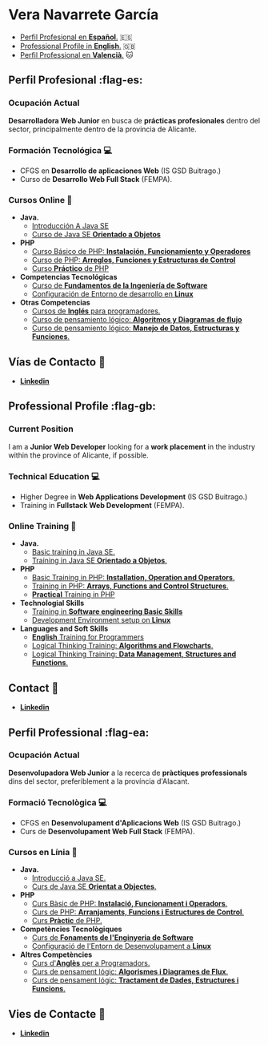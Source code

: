 # Vera Navarrete García

- [Perfil Profesional en **Español**.](#sp) :es:
- [Professional Profile in **English**.](#en) :gb:
- [Perfil Professional en **Valencià**.](#val) :cat:

## <a name="sp">Perfil Profesional</a> :flag-es:

### Ocupación Actual

**Desarrolladora Web Junior** en busca de **prácticas profesionales** dentro del sector, principalmente dentro de la provincia de Alicante.

### Formación Tecnológica :computer:

- CFGS en **Desarrollo de aplicaciones Web** (IS GSD Buitrago.)
- Curso de **Desarrollo Web Full Stack** (FEMPA).

### Cursos Online :pencil:

- **Java.**
    - [Introducción A Java SE](https://platzi.com/p/vn.navarretegarcia/curso/1631-course/diploma/detalle/)
    - [Curso de Java SE **Orientado a Objetos**](https://platzi.com/p/vn.navarretegarcia/curso/1629-course/diploma/detalle/)
- **PHP**
    - [Curso Básico de PHP: **Instalación, Funcionamiento y Operadores**](https://platzi.com/p/vn.navarretegarcia/curso/2646-php/diploma/detalle/)
    - [Curso de PHP: **Arreglos, Funciones y Estructuras de Control**](https://platzi.com/p/vn.navarretegarcia/curso/2794-php-arreglos-funciones/diploma/detalle/)
    - [Curso **Práctico** de PHP](https://platzi.com/p/vn.navarretegarcia/curso/2516-course/diploma/detalle/)
- **Competencias Tecnológicas**
    - [Curso de **Fundamentos de la Ingeniería de Software**](https://platzi.com/p/vn.navarretegarcia/curso/11997-ingenieria/diploma/detalle/)
    - [Configuración de Entorno de desarrollo en **Linux**](https://platzi.com/p/vn.navarretegarcia/curso/2383-prework-linux/diploma/detalle/)
- **Otras Competencias**
    - [Cursos de **Inglés** para programadores.](https://platzi.com/p/vn.navarretegarcia/curso/3092-ingles-developers/diploma/detalle/)
    - [Curso de pensamiento lógico: **Algoritmos y Diagramas de flujo**](https://platzi.com/p/vn.navarretegarcia/curso/3221-pensamiento-logico/diploma/detalle/)
    - [Curso de pensamiento lógico: **Manejo de Datos, Estructuras y Funciones**.](https://platzi.com/p/vn.navarretegarcia/curso/3222-pensamiento-logico-estructuras/diploma/detalle/)

## Vías de Contacto :email:

- [**Linkedin**](https://www.linkedin.com/in/navarretegar-vera/)

## <a name ="en">Professional Profile</a> :flag-gb:

### Current Position

I am a **Junior Web Developer** looking for a **work placement** in the industry within the province of Alicante, if possible.

### Technical Education :computer:

- Higher Degree in **Web Applications Development** (IS GSD Buitrago.)
- Training in **Fullstack Web Development** (FEMPA).

### Online Training :pencil:

- **Java.**
    - [Basic training in Java SE.](https://platzi.com/p/vn.navarretegarcia/curso/1631-course/diploma/detalle/)
    - [Training in Java SE **Orientado a Objetos**.](https://platzi.com/p/vn.navarretegarcia/curso/1629-course/diploma/detalle/)
- **PHP**
    - [Basic Training in PHP: **Installation, Operation and Operators**.](https://platzi.com/p/vn.navarretegarcia/curso/2646-php/diploma/detalle/)
    - [Training in PHP: **Arrays, Functions and Control Structures**.](https://platzi.com/p/vn.navarretegarcia/curso/2794-php-arreglos-funciones/diploma/detalle/)
    - [**Practical** Training in PHP](https://platzi.com/p/vn.navarretegarcia/curso/2516-course/diploma/detalle/)
- **Technologial Skills**
    - [Training in **Software engineering Basic Skills**](https://platzi.com/p/vn.navarretegarcia/curso/11997-ingenieria/diploma/detalle/)
    - [Development Environment setup on **Linux**](https://platzi.com/p/vn.navarretegarcia/curso/2383-prework-linux/diploma/detalle/)
- **Languages and Soft Skills**
    - [**English** Training for Programmers](https://platzi.com/p/vn.navarretegarcia/curso/3092-ingles-developers/diploma/detalle/)
    - [Logical Thinking Training: **Algorithms and Flowcharts**.](https://platzi.com/p/vn.navarretegarcia/curso/3221-pensamiento-logico/diploma/detalle/)
    - [Logical Thinking Training: **Data Management, Structures and Functions**.](https://platzi.com/p/vn.navarretegarcia/curso/3222-pensamiento-logico-estructuras/diploma/detalle/)

## Contact :email:

- [**Linkedin**](https://www.linkedin.com/in/navarretegar-vera/)

## <a name="val">Perfil Professional</a> :flag-ea:

### Ocupación Actual

**Desenvolupadora Web Junior** a la recerca de **pràctiques professionals** dins del sector, preferiblement a la província d'Alacant.

### Formació Tecnològica :computer:

- CFGS en **Desenvolupament d'Aplicacions Web** (IS GSD Buitrago.)
- Curs de **Desenvolupament Web Full Stack** (FEMPA).

### Cursos en Línia :pencil:

- **Java.**
    - [Introducció a Java SE.](https://platzi.com/p/vn.navarretegarcia/curso/1631-course/diploma/detalle/)
    - [Curs de Java SE **Orientat a Objectes**.](https://platzi.com/p/vn.navarretegarcia/curso/1629-course/diploma/detalle/)
- **PHP**
    - [Curs Bàsic de PHP: **Instalació, Funcionament i Operadors**.](https://platzi.com/p/vn.navarretegarcia/curso/2646-php/diploma/detalle/)
    - [Curs de PHP: **Arranjaments, Funcions i Estructures de Control**.](https://platzi.com/p/vn.navarretegarcia/curso/2794-php-arreglos-funciones/diploma/detalle/)
    - [Curs **Pràctic** de PHP.](https://platzi.com/p/vn.navarretegarcia/curso/2516-course/diploma/detalle/)
- **Competències Tecnològiques**
    - [Curs de **Fonaments de l'Enginyeria de Software**](https://platzi.com/p/vn.navarretegarcia/curso/11997-ingenieria/diploma/detalle/)
    - [Configuració de l'Entorn de Desenvolupament a **Linux**](https://platzi.com/p/vn.navarretegarcia/curso/2383-prework-linux/diploma/detalle/)
- **Altres Competències**
    - [Curs d'**Anglès** per a Programadors.](https://platzi.com/p/vn.navarretegarcia/curso/3092-ingles-developers/diploma/detalle/)
    - [Curs de pensament lógic: **Algorismes i Diagrames de Flux**.](https://platzi.com/p/vn.navarretegarcia/curso/3221-pensamiento-logico/diploma/detalle/)
    - [Curs de pensament lógic: **Tractament de Dades, Estructures i Funcions**.](https://platzi.com/p/vn.navarretegarcia/curso/3222-pensamiento-logico-estructuras/diploma/detalle/)

## Vies de Contacte :email:

- [**Linkedin**](https://www.linkedin.com/in/navarretegar-vera/)